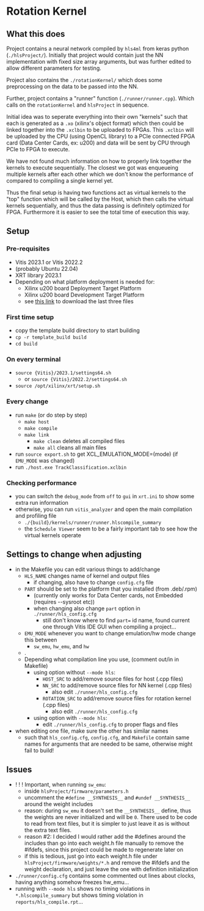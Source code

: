 # Rotation Kernel

## What this does

Project contains a neural network compiled by `hls4ml` from keras python (`./hlsProject/`). Initially that project would contain just the NN implementation with fixed size array arguments, but was further edited to allow different parameters for testing.

Project also contains the `./rotationKernel/` which does some preprocessing on the data to be passed into the NN.

Further, project contains a "runner" function (`./runner/runner.cpp`). Which calls on the `rotationKernel` and `hlsProject` in sequence.

Initial idea was to seperate everything into their own "kernels" such that each is generated as a `.xo` (xilinx's object format) which then could be linked together into the `.xclbin` to be uploaded to FPGAs. This `.xclbin` will be uploaded by the CPU (using OpenCL library) to a PCIe connected FPGA card (Data Center Cards, ex: u200) and data will be sent by CPU through PCIe to FPGA to execute.

We have not found much information on how to properly link together the kernels to execute sequentially. The closest we got was enqueueing multiple kernels after each other which we don't know the performance of compared to compiling a single kernel yet.

Thus the final setup is having two functions act as virtual kernels to the "top" function which will be called by the Host, which then calls the virtual kernels sequentially, and thus the data passing is definitely optimized for FPGA. Furthermore it is easier to see the total time of execution this way.

## Setup

### Pre-requisites

- Vitis 2023.1 or Vitis 2022.2
- (probably Ubuntu 22.04)
- XRT library 2023.1
- Depending on what platform deployment is needed for:
  - Xilinx u200 board Deployment Target Platform
  - Xilinx u200 board Development Target Platform
  - see [this link](https://www.xilinx.com/products/boards-and-kits/alveo/u200.html#gettingStarted) to download the last three files

### First time setup

- copy the template build directory to start building
- `cp -r template_build build`
- `cd build`

### On every terminal

- `source {Vitis}/2023.1/settings64.sh`
  - or `source {Vitis}/2022.2/settings64.sh`
- `source /opt/xilinx/xrt/setup.sh`

### Every change

- run `make` (or do step by step)
  - `make host`
  - `make compile`
  - `make link`
    - `make clean` deletes all compiled files
    - `make all` cleans all main files
- run `source export.sh` to get XCL_EMULATION_MODE=(mode) (if `EMU_MODE` was changed)
- run `./host.exe TrackClassification.xclbin`

### Checking performance

- you can switch the `debug_mode` from `off` to `gui` in `xrt.ini` to show some extra run information
- otherwise, you can run `vitis_analyzer` and open the main compilation and profiling file
  - `./{build}/kernels/runner/runner.hlscompile_summary`
  - the `Schedule Viewer` seem to be a fairly important tab to see how the virtual kernels operate

## Settings to change when adjusting

- in the Makefile you can edit various things to add/change
  - `HLS_NAME` changes name of kernel and output files
    - if changing, also have to change `config.cfg` file
  - `PART` should be set to the platform that you installed (from .deb/.rpm)
    - (currently only works for Data Center cards, not Embedded (requires --sysroot etc))
    - when changing also change `part` option in `./runner/hls_config.cfg`
      - still don't know where to find `part=` id name, found current one through Vitis IDE GUI when compiling a project...
  - `EMU_MODE` whenever you want to change emulation/hw mode change this between
    - `sw_emu`, `hw_emu`, and `hw`
  - .
  - Depending what compilation line you use, (comment out/in in Makefile)
    - using option without `--mode hls`:
      - `HOST_SRC` to add/remove source files for host (.cpp files)
      - `NN_SRC` to add/remove source files for NN kernel (.cpp files)
        - also edit `./runner/hls_config.cfg`
      - `ROTATION_SRC` to add/remove source files for rotation kernel (.cpp files)
        - also edit `./runner/hls_config.cfg`
    - using option with `--mode hls`:
      - edit `./runner/hls_config.cfg` to proper flags and files
- when editing one file, make sure the other has similar names
  - such that `hls_config.cfg`, `config.cfg`, and `Makefile` contain same names for arguments that are needed to be same, otherwise might fail to build!

## Issues

- ! ! ! Important, when running `sw_emu`:
  - inside `hlsProject/firmware/parameters.h`
  - uncomment the `#define __SYNTHESIS__` and `#undef __SYNTHESIS__` around the weight includes
  - reason: during `sw_emu` it doesn't set the `__SYNTHESIS__` define, thus the weights are never initialized and will be `0`. There used to be code to read from text files, but it is simpler to just leave it as is without the extra text files.
  - reason #2: I decided I would rather add the #defines around the includes than go into each weight.h file manually to remove the #ifdefs, since this project could be made to regenerate later on
  - if this is tedious, just go into each weight.h file under `hlsProject/firmware/weights/*.h` and remove the #ifdefs and the weight declaration, and just leave the one with definition initialization
- `./runner/config.cfg` contains some commented out lines about clocks, having anything somehow freezes hw_emu...
- running with `--mode hls` shows no timing violations in `*.hlscompile_summary` but shows timing violation in `reports/hls_compile.rpt`...
